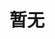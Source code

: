 <!--
 * @Descripttion: 
 * @version: 
 * @Author: xiaoshuyui
 * @email: guchengxi1994@qq.com
 * @Date: 2022-01-31 21:10:59
 * @LastEditors: xiaoshuyui
 * @LastEditTime: 2022-01-31 21:11:16
-->
# 暂无